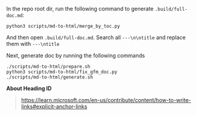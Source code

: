In the repo root dir, run the following command to generate `.build/full-doc.md`:

```shell
python3 scripts/md-to-html/merge_by_toc.py
```

And then open `.build/full-doc.md`. Search all `---\n\ntitle` and replace them with `---\ntitle`

Next, generate doc by running the following commands

```shell
./scripts/md-to-html/prepare.sh
python3 scripts/md-to-html/fix_gfm_doc.py
./scripts/md-to-html/generate.sh
```

**About Heading ID**

> https://learn.microsoft.com/en-us/contribute/content/how-to-write-links#explicit-anchor-links
